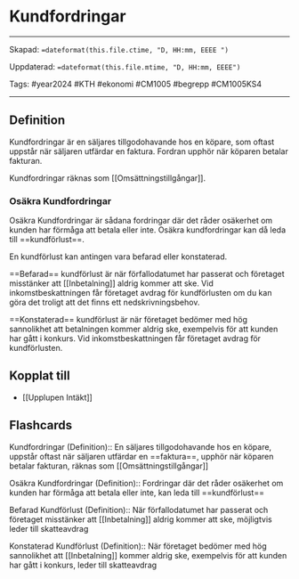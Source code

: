# Kundfordringar

---

Skapad: `=dateformat(this.file.ctime, "D, HH:mm, EEEE ")`

Uppdaterad: `=dateformat(this.file.mtime, "D, HH:mm, EEEE")`

Tags: #year2024 #KTH #ekonomi #CM1005 #begrepp #CM1005KS4

---

## Definition

Kundfordringar är en säljares tillgodohavande hos en köpare, som oftast uppstår när säljaren utfärdar en faktura. Fordran upphör när köparen betalar fakturan.

Kundfordringar räknas som [[Omsättningstillgångar]].

### Osäkra Kundfordringar

Osäkra Kundfordringar är sådana fordringar där det råder osäkerhet om kunden har förmåga att betala eller inte. Osäkra kundfordringar kan då leda till ==kundförlust==.

En kundförlust kan antingen vara befarad eller konstaterad.

==Befarad== kundförlust är när förfallodatumet har passerat och företaget misstänker att [[Inbetalning]] aldrig kommer att ske. Vid inkomstbeskattningen får företaget avdrag för kundförlusten om du kan göra det troligt att det finns ett nedskrivningsbehov.

==Konstaterad== kundförlust är när företaget bedömer med hög sannolikhet att betalningen kommer aldrig ske, exempelvis för att kunden har gått i konkurs. Vid inkomstbeskattningen får företaget avdrag för kundförlusten.

## Kopplat till

- [[Upplupen Intäkt]]

## Flashcards

Kundfordringar (Definition):: En säljares tillgodohavande hos en köpare, uppstår oftast när säljaren utfärdar en ==faktura==, upphör när köparen betalar fakturan, räknas som [[Omsättningstillgångar]]

Osäkra Kundfordringar (Definition):: Fordringar där det råder osäkerhet om kunden har förmåga att betala eller inte, kan leda till ==kundförlust==

Befarad Kundförlust (Definition):: När förfallodatumet har passerat och företaget misstänker att [[Inbetalning]] aldrig kommer att ske, möjligtvis leder till skatteavdrag

Konstaterad Kundförlust (Definition):: När företaget bedömer med hög sannolikhet att [[Inbetalning]] kommer aldrig ske, exempelvis för att kunden har gått i konkurs, leder till skatteavdrag
